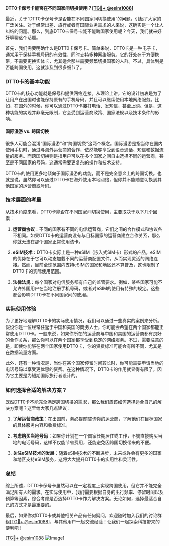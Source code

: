 **DTT0卡保号卡能否在不同国家间切换使用？[[TG💪+ @esim1088](https://t.me/s/esim1088)]**

最近，关于“DTT0卡保号卡是否能在不同国家间切换使用”的问题，引起了大家的广泛关注。对于经常出差、旅行或者有国际业务需求的人来说，这确实是一个让人纠结的问题。那么，到底DTT0卡保号卡能不能跨国家使用呢？今天，我们就来好好聊聊这个话题。

首先，我们需要明确什么是DTT0卡保号卡。简单来说，DTT0卡是一种电子卡，通常用于保持手机号码的有效性，同时支持多种网络服务。它的好处在于方便携带，不需要更换实体卡，尤其适合那些需要频繁切换国家的人群。不过，具体到是否能跨国使用，这就涉及到很多细节了。

### DTT0卡的基本功能

DTT0卡的核心功能就是保号和提供网络连接。从理论上讲，它的设计初衷是为了让用户在出国时也能保持原有的手机号码，并且可以继续使用本地网络服务。比如，在国外的时候，你可以通过DTT0卡接打电话、发短信，甚至上网。但是，这种功能的实现并非毫无限制，它会受到运营商政策、国家法规以及技术条件的影响。

#### 国际漫游 vs. 跨国切换

很多人可能会混淆“国际漫游”和“跨国切换”这两个概念。国际漫游是指当你在国内使用手机时，通过与海外运营商的合作，依然能够享受到语音通话、短信和数据流量的服务。而跨国切换则是指用户可以在多个国家之间自由选择不同的运营商，甚至是不同国家的号码，这通常需要更复杂的操作和技术支持。

DTT0卡的使用更多地倾向于国际漫游的功能，而不是完全意义上的跨国切换。也就是说，虽然你可以通过DTT0卡在海外使用本地网络，但你并不能随意切换到其他国家的运营商或号码。

### 技术层面的考量

从技术角度来看，DTT0卡能否在不同国家间切换使用，主要取决于以下几个因素：

1. **运营商协议**：不同的国家有不同的电信运营商，它们之间的合作模式和协议各不相同。如果DTT0卡的运营商没有与目标国家的运营商建立合作关系，那么你就无法在那个国家正常使用该卡。

2. **eSIM技术**：DTT0卡实际上是一种eSIM（嵌入式SIM卡）形式的产品。eSIM的优势在于它可以动态加载不同的运营商配置文件，从而实现灵活的网络连接。然而，目前全球范围内支持eSIM的国家和地区还不算普及，这也限制了DTT0卡的实际使用范围。

3. **法律法规**：每个国家对电信服务都有自己的监管要求。例如，某些国家可能不允许外国用户在当地注册手机号码，或者对eSIM的使用有特殊的规定。这些都会影响DTT0卡在不同国家间的使用。

### 实际使用体验

为了更好地理解DTT0卡的实际使用情况，我们可以通过一些真实的案例来分析。假设你是一位经常往返于中国和美国的商务人士，你可能会希望在两个国家都能正常使用DTT0卡。一般来说，如果你所在的运营商与中国和美国的运营商都有良好的合作关系，那么你可以在两个国家都享受到稳定的网络服务。不过，需要注意的是，即使你能够在两个国家使用DTT0卡，你的资费标准可能会有所不同，尤其是在数据流量方面。

此外，还有一种情况是，当你在某个国家停留时间较长时，你可能需要申请当地的电话号码以享受更优惠的资费。在这种情况下，DTT0卡的作用就显得有限了，因为它主要是为短期国际旅行者设计的。

### 如何选择合适的解决方案？

既然DTT0卡不能完全满足跨国切换的需求，那么我们应该如何选择适合自己的解决方案呢？这里给大家几点建议：

1. **了解运营商政策**：在出国前，务必提前咨询你的运营商，了解他们在目标国家的具体服务内容和收费标准。

2. **考虑购买当地号码**：如果你计划在一个国家长期居住或工作，不妨直接购买当地的电话号码，这样不仅能节省费用，还能避免因跨国切换带来的不便。

3. **关注eSIM技术的发展**：随着eSIM技术的不断进步，未来或许会有更多的国家和地区支持eSIM服务，这将大大提升DTT0卡的实用性和灵活性。

### 总结

综上所述，DTT0卡保号卡虽然可以在一定程度上实现跨国使用，但它并不能完全满足所有人的需求。在实际使用中，我们需要根据自身的出行频率、停留时间以及预算等因素，综合考虑是否选择DTT0卡作为解决方案。无论如何，选择最适合自己的方式才是最重要的。

最后，如果你对DTT0卡或其他相关产品有任何疑问，欢迎随时加入我们的讨论群组[[TG💪+ @esim1088](https://t.me/s/esim1088)]，与其他用户一起交流经验！让我们一起探索科技带来的便利吧！

[[TG💪+ @esim1088](https://t.me/s/esim1088) ![Image](https://i.postimg.cc/4NQfJmqS/Snipaste-2025-05-13-00-14-12.png)]